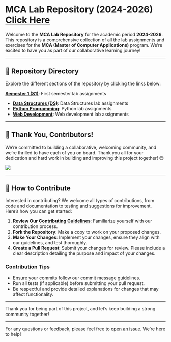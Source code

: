 # MCA Lab Repository (2024-2026) [Click Here](https://CET-MCA-26.github.io/MCA-Laboratory/index.html)

Welcome to the **MCA Lab Repository** for the academic period **2024-2026**. This repository is a comprehensive collection of all the lab assignments and exercises for the **MCA (Master of Computer Applications)** program. We’re excited to have you as part of our collaborative learning journey!

---

## 📂 Repository Directory

Explore the different sections of the repository by clicking the links below:

 **[Semester 1 (S1)](https://github.com/deep-kH/MCA/tree/main/S1)**: First semester lab assignments 
- **[Data Structures (DS)](https://github.com/CET-MCA-26/MCA-Laboratory/tree/main/S1/DS/Readme.md)**: Data Structures lab assignments
- **[Python Programming](https://github.com/CET-MCA-26/MCA-Laboratory/tree/main/S1/PYTHON/Readme.md)**: Python lab assignments
- **[Web Development](https://github.com/CET-MCA-26/MCA-Laboratory/tree/main/S1/WEB/Readme.md)**: Web development lab assignments

---

## 👥 Thank You, Contributors!

We’re committed to building a collaborative, welcoming community, and we’re thrilled to have each of you on board. Thank you all for your dedication and hard work in building and improving this project together! 😊

<a href="https://github.com/CET-MCA-26/MCA-Laboratory/graphs/contributors">
  <img src="https://contrib.rocks/image?repo=CET-MCA-26/MCA-Laboratory" />
</a>

---

## 🌟 How to Contribute

Interested in contributing? We welcome all types of contributions, from code and documentation to testing and suggestions for improvement. Here’s how you can get started:

1. **Review Our [Contributing Guidelines](CONTRIBUTING.md)**: Familiarize yourself with our contribution process.
2. **Fork the Repository**: Make a copy to work on your proposed changes.
3. **Make Your Changes**: Implement your changes, ensure they align with our guidelines, and test thoroughly.
4. **Create a Pull Request**: Submit your changes for review. Please include a clear description detailing the purpose and impact of your changes.

### Contribution Tips
- Ensure your commits follow our commit message guidelines.
- Run all tests (if applicable) before submitting your pull request.
- Be respectful and provide detailed explanations for changes that may affect functionality.

---

Thank you for being part of this project, and let’s keep building a strong community together!

---

For any questions or feedback, please feel free to [open an issue](https://github.com/CET-MCA-26/MCA-Laboratory/issues). We’re here to help!
